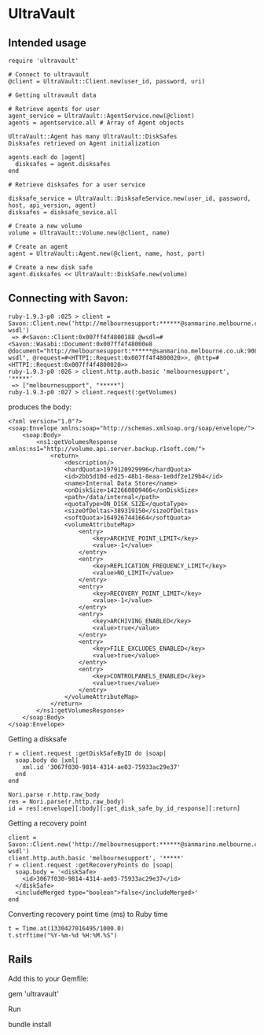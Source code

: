 # UltraVault

## Intended usage

    require 'ultravault'

    # Connect to ultravault
    @client = UltraVault::Client.new(user_id, password, uri)
    
    # Getting ultravault data
    
    # Retrieve agents for user
    agent_service = UltraVault::AgentService.new(@client)
    agents = agentservice.all # Array of Agent objects
    
    UltraVault::Agent has many UltraVault::DiskSafes
    Disksafes retrieved on Agent initialization
    
    agents.each do |agent|
      disksafes = agent.disksafes
    end
    
    # Retrieve disksafes for a user service
    
    disksafe_service = UltraVault::DisksafeService.new(user_id, password, host, api_version, agent)
    disksafes = disksafe_sevice.all
    
    # Create a new volume
    volume = UltraVault::Volume.new(@client, name)
    
    # Create an agent
    agent = UltraVault::Agent.new(@client, name, host, port)
    
    # Create a new disk safe
    agent.disksafes << UltraVault::DiskSafe.new(volume)
    
## Connecting with Savon:
    
    ruby-1.9.3-p0 :025 > client = Savon::Client.new('http://melbournesupport:******@sanmarino.melbourne.co.uk:9080/Volume?wsdl')
     => #<Savon::Client:0x007ff4f4800188 @wsdl=#<Savon::Wasabi::Document:0x007ff4f48000e8 @document="http://melbournesupport:******@sanmarino.melbourne.co.uk:9080/Volume?wsdl", @request=#<HTTPI::Request:0x007ff4f4800020>>, @http=#<HTTPI::Request:0x007ff4f4800020>> 
    ruby-1.9.3-p0 :026 > client.http.auth.basic 'melbournesupport', '*****'
     => ["melbournesupport", "*****"]
    ruby-1.9.3-p0 :027 > client.request(:getVolumes)

produces the body:

	<?xml version="1.0"?>
	<soap:Envelope xmlns:soap="http://schemas.xmlsoap.org/soap/envelope/">
		<soap:Body>
			<ns1:getVolumesResponse xmlns:ns1="http://volume.api.server.backup.r1soft.com/">
				<return>
					<description/>
					<hardQuota>1979120929996</hardQuota>
					<id>2bb5d10d-ed25-48b1-8eaa-1e0df2e129b4</id>
					<name>Internal Data Store</name>
					<onDiskSize>1422660809466</onDiskSize>
					<path>/data/internal</path>
					<quotaType>ON_DISK_SIZE</quotaType>
					<sizeOfDeltas>389319150</sizeOfDeltas>
					<softQuota>1649267441664</softQuota>
					<volumeAttributeMap>
						<entry>
							<key>ARCHIVE_POINT_LIMIT</key>
							<value>-1</value>
						</entry>
						<entry>
							<key>REPLICATION_FREQUENCY_LIMIT</key>
							<value>NO_LIMIT</value>
						</entry>
						<entry>
							<key>RECOVERY_POINT_LIMIT</key>
							<value>-1</value>
						</entry>
						<entry>
							<key>ARCHIVING_ENABLED</key>
							<value>true</value>
						</entry>
						<entry>
							<key>FILE_EXCLUDES_ENABLED</key>
							<value>true</value>
						</entry>
						<entry>
							<key>CONTROLPANELS_ENABLED</key>
							<value>true</value>
						</entry>
					</volumeAttributeMap>
				</return>
			</ns1:getVolumesResponse>
		</soap:Body>
	</soap:Envelope>
	
Getting a disksafe

    r = client.request :getDiskSafeByID do |soap|
      soap.body do |xml|
        xml.id '3067f030-9814-4314-ae03-75933ac29e37'
      end
    end
	
    Nori.parse r.http.raw_body
    res = Nori.parse(r.http.raw_body)
    id = res[:envelope][:body][:get_disk_safe_by_id_response][:return]

Getting a recovery point

    client = Savon::Client.new('http://melbournesupport:******@sanmarino.melbourne.co.uk:9080/RecoveryPoints?wsdl')
    client.http.auth.basic 'melbournesupport', '*****'
	r = client.request :getRecoveryPoints do |soap| 
	  soap.body = '<diskSafe>
	    <id>3067f030-9814-4314-ae03-75933ac29e37</id>
	  </diskSafe>
	  <includeMerged type="boolean">false</includeMerged>'
	end
	
Converting recovery point time (ms) to Ruby time

    t = Time.at(1330427016495/1000.0)
    t.strftime("%Y-%m-%d %H:%M.%S")

## Rails

Add this to your Gemfile:

  gem 'ultravault'

Run

  bundle install
